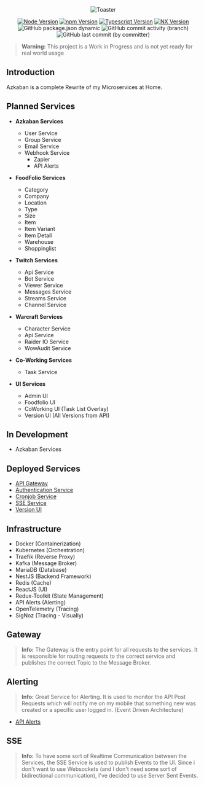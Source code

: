 <div align="center">
<img src="https://github.com/ToxicToast/Azkaban_V4/raw/main/assets/text_logo.png" alt="Toaster"/>
</div>

<div align="center">

[![Node Version](https://img.shields.io/static/v1?label=Node&message=23.4.0&color=purple&style=for-the-badge)](https://nodejs.org)
[![npm Version](https://img.shields.io/static/v1?label=npm&message=11.0.0&color=purple&style=for-the-badge)](https://nodejs.org)
[![Typescript Version](https://img.shields.io/static/v1?label=Typescript&message=5.7.3&color=purple&style=for-the-badge)](https://typescriptlang.org)
[![NX Version](https://img.shields.io/static/v1?label=NX&message=20.3.1&color=purple&style=for-the-badge)](https://nx.dev)
![GitHub package.json dynamic](https://img.shields.io/github/package-json/version/ToxicToast/Azkaban_V4?style=for-the-badge&label=VERSION&color=purple)
![GitHub commit activity (branch)](https://img.shields.io/github/commit-activity/t/ToxicToast/Azkaban_V4?style=for-the-badge&label=COMMITS&color=purple)
![GitHub last commit (by committer)](https://img.shields.io/github/last-commit/ToxicToast/Azkaban_V4?style=for-the-badge&label=LAST%20COMMIT&color=purple)

</div>

> **Warning:**
> This project is a Work in Progress and is not yet ready for real world usage

## Introduction

Azkaban is a complete Rewrite of my Microservices at Home.

## Planned Services

- **Azkaban Services**

    - User Service
    - Group Service
    - Email Service
    - Webhook Service
        - Zapier
        - API Alerts

- **FoodFolio Services**

    - Category
    - Company
    - Location
    - Type
    - Size
    - Item
    - Item Variant
    - Item Detail
    - Warehouse
    - Shoppinglist

- **Twitch Services**

    - Api Service
    - Bot Service
    - Viewer Service
    - Messages Service
    - Streams Service
    - Channel Service

- **Warcraft Services**

    - Character Service
    - Api Service
    - Raider IO Service
    - WowAudit Service

- **Co-Working Services**

    - Task Service

- **UI Services**
    - Admin UI
    - Foodfolio UI
    - CoWorking UI (Task List Overlay)
    - Version UI (All Versions from API)

## In Development

- Azkaban Services

## Deployed Services

- [API Gateway](https://api.toxictoast.de/)
- [Authentication Service](https://api.toxictoast.de/)
- [Cronjob Service](https://api.toxictoast.de/)
- [SSE Service](https://sse.toxictoast.de/)
- [Version UI](https://version.toxictoast.de/)

## Infrastructure

- Docker (Containerization)
- Kubernetes (Orchestration)
- Traefik (Reverse Proxy)
- Kafka (Message Broker)
- MariaDB (Database)
- NestJS (Backend Framework)
- Redis (Cache)
- ReactJS (UI)
- Redux-Toolkit (State Management)
- API Alerts (Alerting)
- OpenTelemetry (Tracing)
- SigNoz (Tracing - Visually)

## Gateway

> **Info:**
> The Gateway is the entry point for all requests to the services. It is responsible for routing requests to the correct service and publishes the correct Topic to the Message Broker.

## Alerting

> **Info:**
> Great Service for Alerting. It is used to monitor the API Post Requests which will notify me on my mobile that something new was created or a specific user logged in. (Event Driven Architecture)

- [API Alerts](https://apialerts.com/)

## SSE

> **Info:**
> To have some sort of Realtime Communication between the Services, the SSE Service is used to publish Events to the UI. Since i don't want to use Websockets (and I don't need some sort of bidirectional communication), I've decided to use Server Sent Events.
